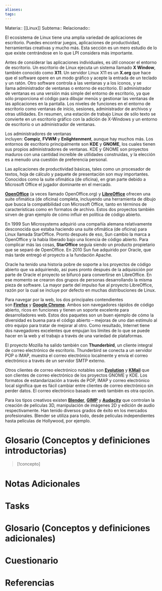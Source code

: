 ```yaml
---
aliases: 
tags:
---
```

Materia:: [[Linux]]
Subtema:: 
Relacionado:: 

El ecosistema de Linux tiene una amplia variedad de aplicaciones de escritorio. Puedes encontrar juegos, aplicaciones de productividad, herramientas creativas y mucho más. Esta sección es un mero estudio de lo que existe centrándose en lo que LPI considera más importante.

Antes de considerar las aplicaciones individuales, es útil conocer el entorno de escritorio. Un escritorio de Linux ejecuta un sistema llamado **X Window**, también conocido como **X11**. Un servidor Linux X11 es un **X.org** que hace que el software opere en un modo gráfico y acepte la entrada de un teclado y un ratón. Otro software controla a las ventanas y a los iconos, y se llama administrador de ventanas o entorno de escritorio. El administrador de ventanas es una versión más simple del entorno de escritorio, ya que sólo proporciona el código para dibujar menús y gestionar las ventanas de las aplicaciones en la pantalla. Los niveles de funciones en el entorno de escritorio como ventanas de inicio, sesiones, administrador de archivos y otras utilidades. En resumen, una estación de trabajo Linux de sólo texto se convierte en un escritorio gráfico con la adición de X-Windows y un entorno de escritorio o un administrador de ventanas.

Los administradores de ventanas incluyen: **Compiz**, **FVWM** y **Enlightenment**, aunque hay muchos más. Los entornos de escritorio principalmente son **KDE** y **GNOME**, los cuales tienen sus propios administradores de ventanas. KDE y GNOME son proyectos maduros con una cantidad increíble de utilidades construidas, y la elección es a menudo una cuestión de preferencia personal.

Las aplicaciones de productividad básicas, tales como un procesador de textos, hoja de cálculo y paquete de presentación son muy importantes. Conocidos como la suite ofimática (de oficina), en gran parte debido a Microsoft Office el jugador dominante en el mercado.

[**OpenOffice**](http://www.openoffice.org/) (a veces llamado OpenOffice.org) y [**LibreOffice**](https://www.libreoffice.org/) ofrecen una suite ofimática (de oficina) completa, incluyendo una herramienta de dibujo que busca la compatibilidad con Microsoft Office, tanto en términos de características como en formatos de archivo. Estos dos proyectos también sirven de gran ejemplo de cómo influir en política de código abierto.

En 1999 Sun Microsystems adquirió una compañía alemana relativamente desconocida que estaba haciendo una suite ofimática (de oficina) para Linux llamada StarOffice. Pronto después de eso, Sun cambio la marca a OpenOffice y la había liberado bajo una licencia de código abierto. Para complicar más las cosas, **StarOffice** seguía siendo un producto propietario que se separó de OpenOffice. En 2010 Sun fue adquirido por Oracle, que más tarde entregó el proyecto a la fundación Apache.

Oracle ha tenido una historia pobre de soporte a los proyectos de código abierto que va adquiriendo, así pues pronto después de la adquisición por parte de Oracle el proyecto se bifurcó para convertirse en LibreOffice. En ese momento se crearon dos grupos de personas desarrollando la misma pieza de software. La mayor parte del impulso fue al proyecto LibreOffice, razón por la cual se incluye por defecto en muchas distribuciones de Linux.

Para navegar por la web, los dos principales contendientes son [**Firefox**](http://www.mozilla.org/) y [**Google Chrome**](http://www.google.com/chrome). Ambos son navegadores rápidos de código abierto, ricos en funciones y tienen un soporte excelente para desarrolladores web. Estos dos paquetes son un buen ejemplo de cómo la diversidad es buena para el código abierto – mejoras de uno dan estímulo al otro equipo para tratar de mejorar al otro. Como resultado, Internet tiene dos navegadores excelentes que empujan los límites de lo que se puede hacer en la web y el trabajo a través de una variedad de plataformas.

El proyecto Mozilla ha salido también con **Thunderbird**, un cliente integral de correo electrónico de escritorio. Thunderbird se conecta a un servidor POP o IMAP, muestra el correo electrónico localmente y envía el correo electrónico a través de un servidor SMTP externo.

Otros clientes de correo electrónico notables son [**Evolution**](https://projects.gnome.org/evolution/) y [**KMail**](http://userbase.kde.org/KMail) que son clientes de correo electrónico de los proyectos GNOME y KDE. Los formatos de estandarización a través de POP, IMAP y correo electrónico local significa que es fácil cambiar entre clientes de correo electrónico sin perder datos. El correo electrónico basado en web también es otra opción.

Para los tipos creativos existen [**Blender**](http://www.blender.org/), [**GIMP**](http://www.gimp.org/) y [**Audacity**](http://audacity.sourceforge.net/) que controlan la creación de películas 3D, manipulación de imágenes 2D y edición de audio respectivamente. Han tenido diversos grados de éxito en los mercados profesionales. Blender se utiliza para todo, desde películas independientes hasta películas de Hollywood, por ejemplo.

# Glosario (Conceptos y definiciones introductorias)
> [!concepto]
> 

# Notas Adicionales

# Tasks

# Glosario (Conceptos y definiciones adicionales)

# Cuestionario

# Referencias 
